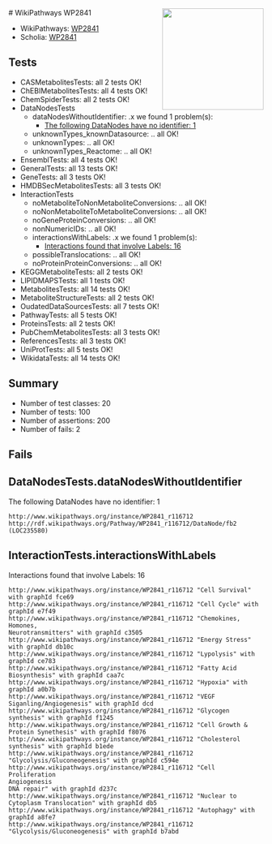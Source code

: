 <img style="float: right; width: 200px" src="https://upload.wikimedia.org/wikipedia/commons/thumb/8/83/Wplogo_with_text_500.png/640px-Wplogo_with_text_500.png" />
# WikiPathways WP2841

* WikiPathways: [WP2841](https://identifiers.org/wikipathways:WP2841)
* Scholia: [WP2841](https://scholia.toolforge.org/wikipathways/WP2841)
## Tests
* CASMetabolitesTests: all 2 tests OK!
* ChEBIMetabolitesTests: all 4 tests OK!
* ChemSpiderTests: all 2 tests OK!
* DataNodesTests
    * dataNodesWithoutIdentifier: .x we found 1 problem(s):
        * [The following DataNodes have no identifier: 1](#d2d32fa0)
    * unknownTypes_knownDatasource: .. all OK!
    * unknownTypes: .. all OK!
    * unknownTypes_Reactome: .. all OK!
* EnsemblTests: all 4 tests OK!
* GeneralTests: all 13 tests OK!
* GeneTests: all 3 tests OK!
* HMDBSecMetabolitesTests: all 3 tests OK!
* InteractionTests
    * noMetaboliteToNonMetaboliteConversions: .. all OK!
    * noNonMetaboliteToMetaboliteConversions: .. all OK!
    * noGeneProteinConversions: .. all OK!
    * nonNumericIDs: .. all OK!
    * interactionsWithLabels: .x we found 1 problem(s):
        * [Interactions found that involve Labels: 16](#fe97a8be)
    * possibleTranslocations: .. all OK!
    * noProteinProteinConversions: .. all OK!
* KEGGMetaboliteTests: all 2 tests OK!
* LIPIDMAPSTests: all 1 tests OK!
* MetabolitesTests: all 14 tests OK!
* MetaboliteStructureTests: all 2 tests OK!
* OudatedDataSourcesTests: all 7 tests OK!
* PathwayTests: all 5 tests OK!
* ProteinsTests: all 2 tests OK!
* PubChemMetabolitesTests: all 3 tests OK!
* ReferencesTests: all 3 tests OK!
* UniProtTests: all 5 tests OK!
* WikidataTests: all 14 tests OK!


## Summary

* Number of test classes: 20
* Number of tests: 100
* Number of assertions: 200
* Number of fails: 2

## Fails

<a name="d2d32fa0" />

## DataNodesTests.dataNodesWithoutIdentifier

The following DataNodes have no identifier: 1
```
http://www.wikipathways.org/instance/WP2841_r116712 http://rdf.wikipathways.org/Pathway/WP2841_r116712/DataNode/fb2 (LOC235580)
```

<a name="fe97a8be" />

## InteractionTests.interactionsWithLabels

Interactions found that involve Labels: 16
```
http://www.wikipathways.org/instance/WP2841_r116712 "Cell Survival" with graphId fce69
http://www.wikipathways.org/instance/WP2841_r116712 "Cell Cycle" with graphId e7f49
http://www.wikipathways.org/instance/WP2841_r116712 "Chemokines, 
Homones, 
Neurotransmitters" with graphId c3505
http://www.wikipathways.org/instance/WP2841_r116712 "Energy Stress" with graphId db10c
http://www.wikipathways.org/instance/WP2841_r116712 "Lypolysis" with graphId ce783
http://www.wikipathways.org/instance/WP2841_r116712 "Fatty Acid Biosynthesis" with graphId caa7c
http://www.wikipathways.org/instance/WP2841_r116712 "Hypoxia" with graphId a0b7b
http://www.wikipathways.org/instance/WP2841_r116712 "VEGF Siganling/Angiogenesis" with graphId dcd
http://www.wikipathways.org/instance/WP2841_r116712 "Glycogen synthesis" with graphId f1245
http://www.wikipathways.org/instance/WP2841_r116712 "Cell Growth & Protein Synethesis" with graphId f8076
http://www.wikipathways.org/instance/WP2841_r116712 "Cholesterol synthesis" with graphId b1ede
http://www.wikipathways.org/instance/WP2841_r116712 "Glycolysis/Gluconeogenesis" with graphId c594e
http://www.wikipathways.org/instance/WP2841_r116712 "Cell Proliferation
Angiogenesis
DNA repair" with graphId d237c
http://www.wikipathways.org/instance/WP2841_r116712 "Nuclear to Cytoplasm Translocation" with graphId db5
http://www.wikipathways.org/instance/WP2841_r116712 "Autophagy" with graphId a8fe7
http://www.wikipathways.org/instance/WP2841_r116712 "Glycolysis/Gluconeogenesis" with graphId b7abd
```


